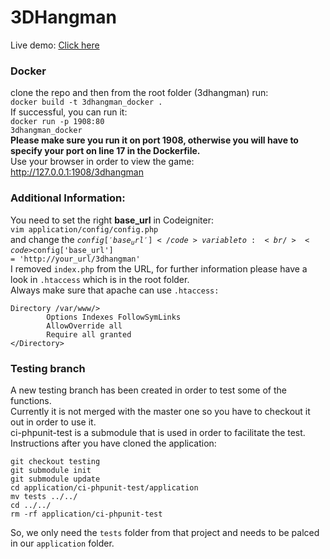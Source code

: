 # 3DHangman

Live demo:
<a href = 'http://3dhangman.virtualcollaboration.co.uk'>Click here</a> <br />

### Docker
clone the repo and then from the root folder (3dhangman) run:<br />
<code>docker build -t 3dhangman_docker .</code> </br>
If successful, you can run it: <br />
<code>docker run -p 1908:80  3dhangman_docker</code><br />
<b> Please make sure you run it on port 1908, otherwise you will have to specify your port on line 17 in the Dockerfile.</b><br />
Use your browser in order to view the game: http://127.0.0.1:1908/3dhangman

### Additional Information:
You need to set the right <b>base_url</b> in Codeigniter: <br />
<code>vim application/config/config.php</code> <br />
and change the <code>$config['base_url']</code> variable to: <br />
<code>$config['base_url'] = 'http://your_url/3dhangman'</code>
<br />
I removed <code>index.php</code> from the URL, for further information please have a look in <code>.htaccess</code> which is in the root folder.
<br />
Always make sure that apache can use <code>.htaccess:</code><br />
```
Directory /var/www/>
        Options Indexes FollowSymLinks
        AllowOverride all
        Require all granted
</Directory>
```

### Testing branch
A new testing branch has been created in order to test some of the functions. <br />
Currently it is not merged with the master one so you have to checkout it out in order to use it.<br />
ci-phpunit-test is a submodule that is used in order to facilitate the test. <br />
Instructions after you have cloned the application: <br />
```
git checkout testing
git submodule init
git submodule update
cd application/ci-phpunit-test/application
mv tests ../../
cd ../../
rm -rf application/ci-phpunit-test
```
So, we only need the <code>tests</code> folder from that project and needs to be palced in our <code>application</code> folder.
